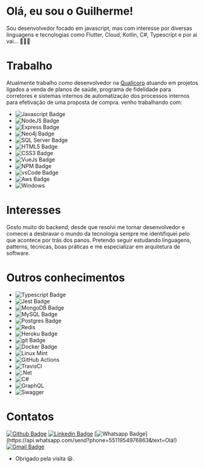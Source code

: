 # Olá, eu sou o Guilherme! 

Sou desenvolvedor focado em javascript, mas com interesse por diversas linguagens e tecnologias como Flutter, Cloud, Kotlin, C#, Typescript e por ai vai... 👨🏻‍💻 

# Trabalho

Atualmente trabalho como desenvolvedor na <a href="https://qualicorp.com.br/" target="_blank">Qualicorp</a> atuando em projetos ligados a venda de planos de saúde, programa de fidelidade para corretores e sistemas internos de automatização dos processos internos 
para efetivação de uma proposta de compra. venho trabalhando com:

- ![Javascript Badge](https://img.shields.io/badge/JavaScript-323330?style=for-the-badge&logo=javascript&logoColor=F7DF1E)
- ![NodeJS Badge](https://img.shields.io/badge/Node.js-339933?style=for-the-badge&logo=nodedotjs&logoColor=white)
- ![Express Badge](https://img.shields.io/badge/Express.js-000000?style=for-the-badge&logo=express&logoColor=white)
- ![Neo4j Badge](https://img.shields.io/badge/Neo4j-018bff?style=for-the-badge&logo=neo4j&logoColor=white)
- ![SQL Server Badge](https://img.shields.io/badge/Microsoft%20SQL%20Sever-CC2927?style=for-the-badge&logo=microsoft%20sql%20server&logoColor=white)
- ![HTML5 Badge](https://img.shields.io/badge/HTML5-E34F26?style=for-the-badge&logo=html5&logoColor=white)
- ![CSS3 Badge](https://img.shields.io/badge/CSS3-1572B6?style=for-the-badge&logo=css3&logoColor=white)
- ![VueJs Badge](https://img.shields.io/badge/Vue.js-35495E?style=for-the-badge&logo=vuedotjs&logoColor=4FC08)
- ![NPM Badge](https://img.shields.io/badge/npm-CB3837?style=for-the-badge&logo=npm&logoColor=white)
- ![vsCode Badge](https://img.shields.io/badge/Visual_Studio_Code-0078D4?style=for-the-badge&logo=visual%20studio%20code&logoColor=white)
- ![Aws Badge](https://img.shields.io/badge/Amazon_AWS-232F3E?style=for-the-badge&logo=amazon-aws&logoColor=white)
- ![Windows](https://img.shields.io/badge/Windows-0078D6?style=for-the-badge&logo=windows&logoColor=white)

# Interesses

Gosto muito do backend, desde que resolvi me tornar desenvolvedor e comecei a desbravar o mundo da tecnologia sempre me identifiquei pelo que acontece por trás dos panos. Pretendo seguir estudando linguagens, patterns, técnicas, boas práticas e me especializar em arquitetura de software.
<br>

# Outros conhecimentos

- ![Typescript Badge](https://img.shields.io/badge/TypeScript-007ACC?style=for-the-badge&logo=typescript&logoColor=white)
- ![Jest Badge](https://img.shields.io/badge/Jest-C21325?style=for-the-badge&logo=jest&logoColor=white)
- ![MongoDB Badge](https://img.shields.io/badge/MongoDB-4EA94B?style=for-the-badge&logo=mongodb&logoColor=white)
- ![MySQL Badge](https://img.shields.io/badge/MySQL-00000F?style=for-the-badge&logo=mysql&logoColor=white)
- ![Postgres Badge](https://img.shields.io/badge/PostgreSQL-316192?style=for-the-badge&logo=postgresql&logoColor=white)
- ![Redis](https://img.shields.io/badge/redis-%23DD0031.svg?style=for-the-badge&logo=redis&logoColor=white)
- ![Heroku Badge](https://img.shields.io/badge/Heroku-430098?style=for-the-badge&logo=heroku&logoColor=white)
- ![git Badge](https://img.shields.io/badge/Git-F05032?style=for-the-badge&logo=git&logoColor=white)
- ![Docker Badge](https://img.shields.io/badge/Docker-2CA5E0?style=for-the-badge&logo=docker&logoColor=white)
- ![Linux Mint](https://img.shields.io/badge/Linux_Mint-87CF3E?style=for-the-badge&logo=linux-mint&logoColor=white)
- ![GitHub Actions](https://img.shields.io/badge/github%20actions-%232671E5.svg?style=for-the-badge&logo=githubactions&logoColor=white)
- ![TravisCI](https://img.shields.io/badge/travis%20ci-%232B2F33.svg?style=for-the-badge&logo=travis&logoColor=white)
- ![.Net](https://img.shields.io/badge/.NET-5C2D91?style=for-the-badge&logo=.net&logoColor=white)
- ![C#](https://img.shields.io/badge/c%23-%23239120.svg?style=for-the-badge&logo=c-sharp&logoColor=white)
- ![GraphQL](https://img.shields.io/badge/-GraphQL-E10098?style=for-the-badge&logo=graphql&logoColor=white)
- ![Swagger](https://img.shields.io/badge/-Swagger-%23Clojure?style=for-the-badge&logo=swagger&logoColor=white)

# Contatos

[![Github Badge](https://img.shields.io/badge/-Github-000?style=flat-square&logo=Github&logoColor=white&link=https://github.com/AraujoGS)](https://github.com/AraujoGS)
[![Linkedin Badge](https://img.shields.io/badge/-LinkedIn-blue?style=flat-square&logo=Linkedin&logoColor=white&link=https://www.linkedin.com/in/garaujosilva)](https://www.linkedin.com/in/garaujosilva)
[![Whatsapp Badge](https://img.shields.io/badge/-Whatsapp-4CA143?style=flat-square&labelColor=4CA143&logo=whatsapp&logoColor=white&link=https://api.whatsapp.com/send?phone=5511954976863&text=Olá!)](https://api.whatsapp.com/send?phone=5511954976863&text=Olá!)
[![Gmail Badge](https://img.shields.io/badge/-Gmail-c14438?style=flat-square&logo=Gmail&logoColor=white&link=mailto:guilhermearaujo421@gmail.com)](mailto:guilhermearaujo421@gmail.com)

- Obrigado pela visita 😃.



